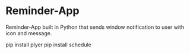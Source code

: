 # Reminder-App
Reminder-App built in Python that sends window notification to user with icon and message. 

pip install plyer
pip install schedule
